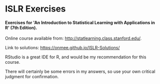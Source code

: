 # ISLR Exercises

#### Exercises for 'An Introduction to Statistical Learning with Applications in R' (7th Edition).

Online course available from: http://statlearning.class.stanford.edu/.

Link to solutions: https://onmee.github.io/ISLR-Solutions/

RStudio is a great IDE for R, and would be my recommendation for this course.

There will certainly be some errors in my answers, so use your own critical judgment for confirmation.


